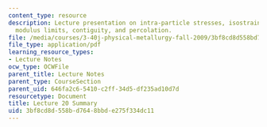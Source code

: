 ```yaml
---
content_type: resource
description: Lecture presentation on intra-particle stresses, isostrain and isostress,
  modulus limits, contiguity, and percolation.
file: /media/courses/3-40j-physical-metallurgy-fall-2009/3bf8cd8d558bd7648bbde275f334dc11_MIT3_40JF09_lec20.pdf
file_type: application/pdf
learning_resource_types:
- Lecture Notes
ocw_type: OCWFile
parent_title: Lecture Notes
parent_type: CourseSection
parent_uid: 646fa2c6-5410-c2ff-34d5-df235ad10d7d
resourcetype: Document
title: Lecture 20 Summary
uid: 3bf8cd8d-558b-d764-8bbd-e275f334dc11
---
```


